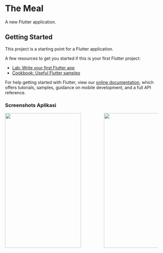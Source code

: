 # The Meal

A new Flutter application.

## Getting Started

This project is a starting point for a Flutter application.

A few resources to get you started if this is your first Flutter project:

- [Lab: Write your first Flutter app](https://flutter.io/docs/get-started/codelab)
- [Cookbook: Useful Flutter samples](https://flutter.io/docs/cookbook)

For help getting started with Flutter, view our 
[online documentation](https://flutter.io/docs), which offers tutorials, 
samples, guidance on mobile development, and a full API reference.

### Screenshots Aplikasi

<pre>
<img src="gambar/gambar1.jpg" width="250" height="444">         <img src="gambar/gambar2.jpg" width="250" height="444">         <img src="gambar/gambar3.jpg" width="250" height="444">         <img src="gambar/gambar4.jpg" width="250" height="444">
</pre>
